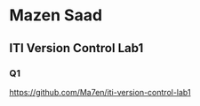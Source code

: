 # Mazen Saad

## ITI Version Control Lab1

### Q1

https://github.com/Ma7en/iti-version-control-lab1
